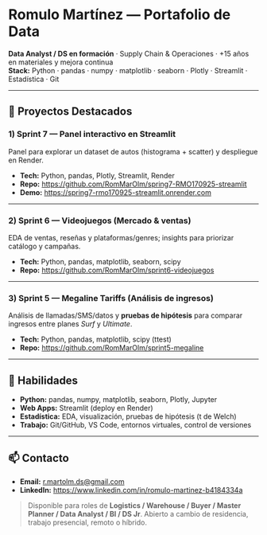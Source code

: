 # Romulo Martínez — Portafolio de Data

**Data Analyst / DS en formación** · Supply Chain & Operaciones · +15 años en materiales y mejora continua  
**Stack:** Python · pandas · numpy · matplotlib · seaborn · Plotly · Streamlit · Estadística · Git

---

## 🚀 Proyectos Destacados

### 1) Sprint 7 — Panel interactivo en Streamlit
Panel para explorar un dataset de autos (histograma + scatter) y despliegue en Render.
- **Tech:** Python, pandas, Plotly, Streamlit, Render  
- **Repo:** https://github.com/RomMarOlm/spring7-RMO170925-streamlit  
- **Demo:** https://spring7-rmo170925-streamlit.onrender.com

---

### 2) Sprint 6 — Videojuegos (Mercado & ventas)
EDA de ventas, reseñas y plataformas/genres; insights para priorizar catálogo y campañas.
- **Tech:** Python, pandas, matplotlib, seaborn, scipy  
- **Repo:** https://github.com/RomMarOlm/sprint6-videojuegos

---

### 3) Sprint 5 — Megaline Tariffs (Análisis de ingresos)
Análisis de llamadas/SMS/datos y **pruebas de hipótesis** para comparar ingresos entre planes *Surf* y *Ultimate*.
- **Tech:** Python, pandas, matplotlib, scipy (ttest)  
- **Repo:** https://github.com/RomMarOlm/sprint5-megaline

---

## 🧰 Habilidades
- **Python:** pandas, numpy, matplotlib, seaborn, Plotly, Jupyter  
- **Web Apps:** Streamlit (deploy en Render)  
- **Estadística:** EDA, visualización, pruebas de hipótesis (t de Welch)  
- **Trabajo:** Git/GitHub, VS Code, entornos virtuales, control de versiones

---

## 📫 Contacto
- **Email:** r.martolm.ds@gmail.com  
- **LinkedIn:** https://www.linkedin.com/in/romulo-martinez-b4184334a

> Disponible para roles de **Logistics / Warehouse / Buyer / Master Planner / Data Analyst / BI / DS Jr**. Abierto a cambio de residencia, trabajo presencial, remoto o híbrido.

